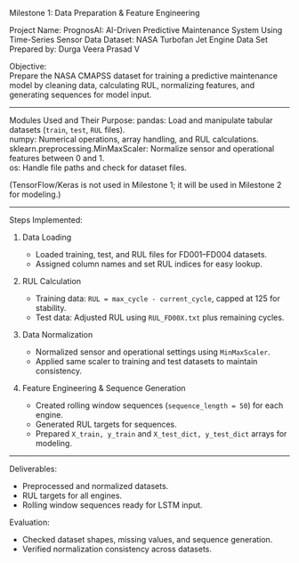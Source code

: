 Milestone 1: Data Preparation & Feature Engineering

Project Name: PrognosAI: AI-Driven Predictive Maintenance System Using Time-Series Sensor Data
Dataset: NASA Turbofan Jet Engine Data Set
Prepared by: Durga Veera Prasad V

Objective:  
Prepare the NASA CMAPSS dataset for training a predictive maintenance model by cleaning data, calculating RUL, normalizing features, and generating sequences for model input.

---

Modules Used and Their Purpose:
pandas: Load and manipulate tabular datasets (`train`, `test`, `RUL` files).  
numpy: Numerical operations, array handling, and RUL calculations.  
sklearn.preprocessing.MinMaxScaler: Normalize sensor and operational features between 0 and 1.  
os: Handle file paths and check for dataset files.  

(TensorFlow/Keras is not used in Milestone 1; it will be used in Milestone 2 for modeling.)

---

Steps Implemented:

1. Data Loading
   - Loaded training, test, and RUL files for FD001–FD004 datasets.
   - Assigned column names and set RUL indices for easy lookup.


2. RUL Calculation
   - Training data: `RUL = max_cycle - current_cycle`, capped at 125 for stability.
   - Test data: Adjusted RUL using `RUL_FD00X.txt` plus remaining cycles.

3. Data Normalization
   - Normalized sensor and operational settings using `MinMaxScaler`.
   - Applied same scaler to training and test datasets to maintain consistency.

4. Feature Engineering & Sequence Generation
   - Created rolling window sequences (`sequence_length = 50`) for each engine.
   - Generated RUL targets for sequences.
   - Prepared `X_train, y_train` and `X_test_dict, y_test_dict` arrays for modeling.

---

Deliverables:
- Preprocessed and normalized datasets.
- RUL targets for all engines.
- Rolling window sequences ready for LSTM input.

Evaluation:
- Checked dataset shapes, missing values, and sequence generation.
- Verified normalization consistency across datasets.
